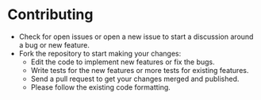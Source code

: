 # Contributing

- Check for open issues or open a new issue to start a discussion around a bug or new feature.
- Fork the repository to start making your changes:
	- Edit the code to implement new features or fix the bugs.
	- Write tests for the new features or more tests for existing features.
	- Send a pull request to get your changes merged and published.
	- Please follow the existing code formatting.
